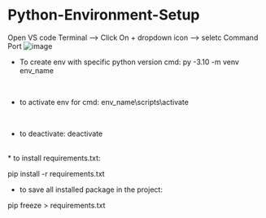 # Python-Environment-Setup

Open VS code Terminal --> Click On + dropdown icon --> seletc Command Port
![image](https://github.com/user-attachments/assets/fc441325-236f-4058-983d-9690009c7a9b)


* To create env with specific python version cmd:
py -3.10 -m venv env_name
<br/>

* to activate env for cmd:
env_name\scripts\activate
<br/>

* to deactivate:
deactivate

<br/>
* to install requirements.txt:

pip install -r requirements.txt
<br/>
* to save all installed package in the project:

pip freeze > requirements.txt



